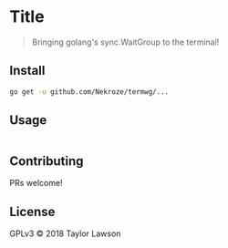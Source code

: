 # Title

> Bringing golang's sync.WaitGroup to the terminal!

## Install

```bash
go get -u github.com/Nekroze/termwg/...
```

## Usage


```bash
```

## Contributing

PRs welcome!

## License

GPLv3 © 2018 Taylor Lawson
